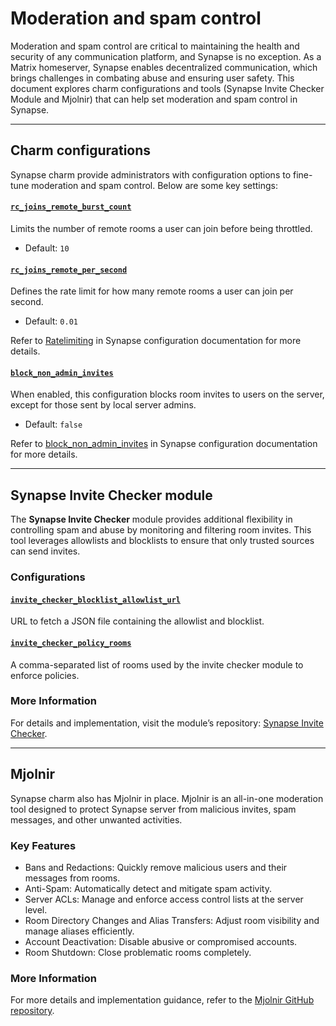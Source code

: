 # Moderation and spam control

Moderation and spam control are critical to maintaining the health and security
of any communication platform, and Synapse is no exception. As a Matrix
homeserver, Synapse enables decentralized communication, which brings challenges
in combating abuse and ensuring user safety. This document
explores charm configurations and tools (Synapse Invite Checker Module and Mjolnir)
that can help set moderation and spam control in Synapse.

---

## Charm configurations

Synapse charm provide administrators with configuration options to fine-tune
moderation and spam control. Below are some key settings:

#### [`rc_joins_remote_burst_count`](https://charmhub.io/synapse/configurations#rc_joins_remote_burst_count)

Limits the number of remote rooms a user can join before being throttled.

- Default: `10`

#### [`rc_joins_remote_per_second`](https://charmhub.io/synapse/configurations#rc_joins_remote_per_second)

Defines the rate limit for how many remote rooms a user can join per second.

- Default: `0.01`

Refer to [Ratelimiting](https://element-hq.github.io/synapse/latest/usage/configuration/config_documentation.html#ratelimiting) in Synapse configuration documentation for more details.

#### [`block_non_admin_invites`](https://charmhub.io/synapse/configurations#block_non_admin_invites)
When enabled, this configuration blocks room invites to users on the server,
except for those sent by local server admins.
- Default: `false`

Refer to [block_non_admin_invites](https://element-hq.github.io/synapse/latest/usage/configuration/config_documentation.html#block_non_admin_invites) in Synapse configuration documentation for more details.

---

## Synapse Invite Checker module

The **Synapse Invite Checker** module provides additional flexibility in
controlling spam and abuse by monitoring and filtering room invites. This tool
leverages allowlists and blocklists to ensure that only trusted sources can
send invites.

### Configurations

#### [`invite_checker_blocklist_allowlist_url`](https://charmhub.io/synapse/configurations#invite_checker_blocklist_allowlist_url)
URL to fetch a JSON file containing the allowlist and blocklist.

#### [`invite_checker_policy_rooms`](https://charmhub.io/synapse/configurations#invite_checker_policy_rooms)
A comma-separated list of rooms used by the invite checker module to enforce
policies.

### More Information
For details and implementation, visit the module’s repository: [Synapse Invite Checker](https://git.buechner.me/nbuechner/synapse-invite-checker).

---

## Mjolnir

Synapse charm also has Mjolnir in place. Mjolnir is an all-in-one moderation
tool designed to protect Synapse server from malicious invites, spam messages,
and other unwanted activities.

### Key Features

- Bans and Redactions: Quickly remove malicious users and their messages from
rooms.
- Anti-Spam: Automatically detect and mitigate spam activity.
- Server ACLs: Manage and enforce access control lists at the server level.
- Room Directory Changes and Alias Transfers: Adjust room visibility and manage
aliases efficiently.
- Account Deactivation: Disable abusive or compromised accounts.
- Room Shutdown: Close problematic rooms completely.

### More Information

For more details and implementation guidance, refer to the [Mjolnir GitHub repository](https://github.com/matrix-org/mjolnir).

